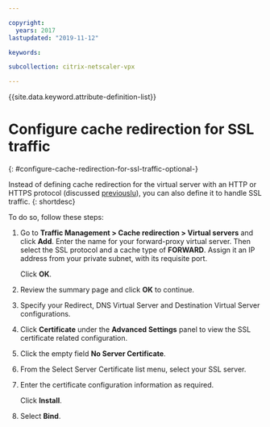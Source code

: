 ```yaml
---

copyright:
  years: 2017
lastupdated: "2019-11-12"

keywords:

subcollection: citrix-netscaler-vpx

---
```


{{site.data.keyword.attribute-definition-list}}

# Configure cache redirection for SSL traffic
{: #configure-cache-redirection-for-ssl-traffic-optional-}

Instead of defining cache redirection for the virtual server with an HTTP or HTTPS protocol (discussed [previouslu](/docs/citrix-netscaler-vpx?topic=citrix-netscaler-vpx-configure-cache-redirection-for-http-traffic)), you can also define it to handle SSL traffic.
{: shortdesc}

To do so, follow these steps:

1. Go to **Traffic Management > Cache redirection > Virtual servers** and click **Add**. Enter the name for your forward-proxy virtual server. Then select the SSL protocol and a cache type of **FORWARD**. Assign it an IP address from your private subnet, with its requisite port.

   Click **OK**.

2. Review the summary page and click **OK** to continue.
3. Specify your Redirect, DNS Virtual Server and Destination Virtual Server configurations.
4. Click **Certificate** under the **Advanced Settings** panel to view the SSL certificate related configuration.
5. Click the empty field **No Server Certificate**.
6. From the Select Server Certificate list menu, select your SSL server.
7. Enter the certificate configuration information as required.

   Click **Install**.

8. Select **Bind**.
